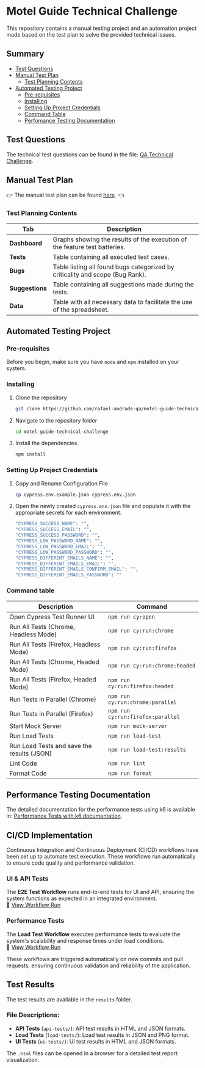 # Motel Guide Technical Challenge

This repository contains a manual testing project and an automation project made based on the test plan to solve the provided technical issues.

## Summary

- [Test Questions](#test-questions)
- [Manual Test Plan](#manual-test-plan)
  - [Test Planning Contents](#test-planning-contents)
- [Automated Testing Project](#automated-testing-project)
  - [Pre-requisites](#pre-requisites)
  - [Installing](#installing)
  - [Setting Up Project Credentials](#setting-up-project-credentials)
  - [Command Table](#command-table)
  - [Perfomance Testing Documentation](#performance-testing-documentation)

## Test Questions

The technical test questions can be found in the file: [QA Technical Challenge](doc/technical-challenge.pdf).

## Manual Test Plan

👉 The manual test plan can be found [here](https://docs.google.com/spreadsheets/d/1XCmQdD8B0diNgWq6ricmzq7GF35U0faGsD9-E4jakoI/edit?gid=614193154#gid=614193154). 👈

### Test Planning Contents

| **Tab**         | **Description**                                                               |
| --------------- | ----------------------------------------------------------------------------- |
| **Dashboard**   | Graphs showing the results of the execution of the feature test batteries.    |
| **Tests**       | Table containing all executed test cases.                                     |
| **Bugs**        | Table listing all found bugs categorized by criticality and scope (Bug Rank). |
| **Suggestions** | Table containing all suggestions made during the tests.                       |
| **Data**        | Table with all necessary data to facilitate the use of the spreadsheet.       |

## Automated Testing Project

### Pre-requisites

Before you begin, make sure you have `node` and `npm` installed on your system.

### Installing

1. Clone the repository

   ```bash
   git clone https://github.com/rafael-andrade-qa/motel-guide-technical-challenge.git
   ```

2. Navigate to the repository folder

   ```bash
   cd motel-guide-technical-challenge
   ```

3. Install the dependencies.

   ```bash
   npm install
   ```

### Setting Up Project Credentials

1. Copy and Rename Configuration File

   ```bash
   cp cypress.env.example.json cypress.env.json
   ```

2. Open the newly created `cypress.env.json` file and populate it with the appropriate secrets for each environment.

   ```bash
   "CYPRESS_SUCCESS_NAME": "",
   "CYPRESS_SUCCESS_EMAIL": "",
   "CYPRESS_SUCCESS_PASSWORD": "",
   "CYPRESS_LOW_PASSWORD_NAME": "",
   "CYPRESS_LOW_PASSWORD_EMAIL": "",
   "CYPRESS_LOW_PASSWORD_PASSWORD": "",
   "CYPRESS_DIFFERENT_EMAILS_NAME": "",
   "CYPRESS_DIFFERENT_EMAILS_EMAIL": "",
   "CYPRESS_DIFFERENT_EMAILS_CONFIRM_EMAIL": "",
   "CYPRESS_DIFFERENT_EMAILS_PASSWORD": ""
   ```

### Command table

| Description                                | Command                           |
| ------------------------------------------ | --------------------------------- |
| Open Cypress Test Runner UI                | `npm run cy:open`                 |
| Run All Tests (Chrome, Headless Mode)      | `npm run cy:run:chrome`           |
| Run All Tests (Firefox, Headless Mode)     | `npm run cy:run:firefox`          |
| Run All Tests (Chrome, Headed Mode)        | `npm run cy:run:chrome:headed`    |
| Run All Tests (Firefox, Headed Mode)       | `npm run cy:run:firefox:headed`   |
| Run Tests in Parallel (Chrome)             | `npm run cy:run:chrome:parallel`  |
| Run Tests in Parallel (Firefox)            | `npm run cy:run:firefox:parallel` |
| Start Mock Server                          | `npm run mock-server`             |
| Run Load Tests                             | `npm run load-test`               |
| Run Load Tests and save the results (JSON) | `npm run load-test:results`       |
| Lint Code                                  | `npm run lint`                    |
| Format Code                                | `npm run format`                  |

## Performance Testing Documentation

The detailed documentation for the performance tests using k6 is available in: [Performance Tests with k6 documentation](k6/README.md).

## CI/CD Implementation

Continuous Integration and Continuous Deployment (CI/CD) workflows have been set up to automate test execution. These workflows run automatically to ensure code quality and performance validation.

### UI & API Tests  
The **E2E Test Workflow** runs end-to-end tests for UI and API, ensuring the system functions as expected in an integrated environment.  
🔗 [View Workflow Run](https://github.com/rafael-andrade-qa/motel-guide-technical-challenge/actions/runs/13216944628)

### Performance Tests  
The **Load Test Workflow** executes performance tests to evaluate the system's scalability and response times under load conditions.  
🔗 [View Workflow Run](https://github.com/rafael-andrade-qa/motel-guide-technical-challenge/actions/runs/13217913834)

These workflows are triggered automatically on new commits and pull requests, ensuring continuous validation and reliability of the application.

## Test Results

The test results are available in the `results` folder.

### File Descriptions:

- **API Tests** (`api-tests/`): API test results in HTML and JSON formats.
- **Load Tests** (`load-tests/`): Load test results in JSON and PNG format.
- **UI Tests** (`ui-tests/`): UI test results in HTML and JSON formats.

The `.html` files can be opened in a browser for a detailed test report visualization.

